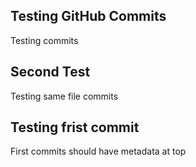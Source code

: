 ## Testing GitHub Commits

Testing commits
## Second Test

Testing same file commits
## Testing frist commit

First commits should have metadata at top
